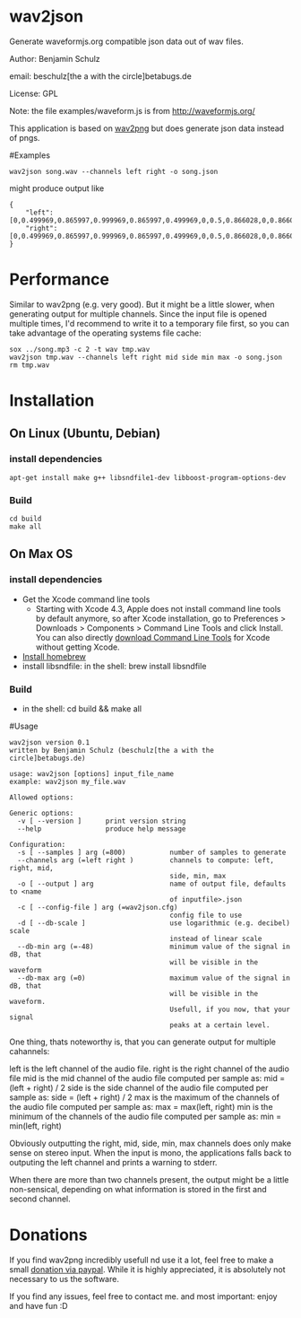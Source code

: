 wav2json
========

Generate waveformjs.org compatible json data out of wav files.

Author: Benjamin Schulz

email: beschulz[the a with the circle]betabugs.de  

License: GPL

Note: the file examples/waveform.js is from http://waveformjs.org/

This application is based on [wav2png](https://github.com/beschulz/wav2png/) but does generate json data instead of pngs.


#Examples

	wav2json song.wav --channels left right -o song.json

might produce output like

	{
		"left":[0,0.499969,0.865997,0.999969,0.865997,0.499969,0,0.5,0.866028,0,0.866028,0.5],
		"right":[0,0.499969,0.865997,0.999969,0.865997,0.499969,0,0.5,0.866028,0,0.866028,0.5],
	}

# Performance
Similar to wav2png (e.g. very good). But it might be a little slower, when generating output for multiple channels.
Since the input file is opened multiple times, I'd recommend to write it to a temporary file first, so you can take advantage of the operating systems file cache:

	sox ../song.mp3 -c 2 -t wav tmp.wav
	wav2json tmp.wav --channels left right mid side min max -o song.json
	rm tmp.wav

# Installation

## On Linux (Ubuntu, Debian)

### install dependencies
    apt-get install make g++ libsndfile1-dev libboost-program-options-dev

### Build
	cd build
    make all

## On Max OS

### install dependencies
* Get the Xcode command line tools
	* Starting with Xcode 4.3, Apple does not install command line tools by default anymore, so after Xcode installation, go to Preferences > Downloads > Components > Command Line Tools and click Install. You can also directly [download Command Line Tools](https://developer.apple.com/downloads) for Xcode without getting Xcode.
* [Install homebrew](https://github.com/mxcl/homebrew/wiki/installation)
* install libsndfile: in the shell: brew install libsndfile

### Build
* in the shell: cd build && make all

#Usage

	wav2json version 0.1
	written by Benjamin Schulz (beschulz[the a with the circle]betabugs.de)

	usage: wav2json [options] input_file_name
	example: wav2json my_file.wav

	Allowed options:

	Generic options:
	  -v [ --version ]      print version string
	  --help                produce help message

	Configuration:
	  -s [ --samples ] arg (=800)           number of samples to generate
	  --channels arg (=left right )         channels to compute: left, right, mid, 
	                                        side, min, max
	  -o [ --output ] arg                   name of output file, defaults to <name 
	                                        of inputfile>.json
	  -c [ --config-file ] arg (=wav2json.cfg)
	                                        config file to use
	  -d [ --db-scale ]                     use logarithmic (e.g. decibel) scale 
	                                        instead of linear scale
	  --db-min arg (=-48)                   minimum value of the signal in dB, that
	                                        will be visible in the waveform
	  --db-max arg (=0)                     maximum value of the signal in dB, that
	                                        will be visible in the waveform. 
	                                        Usefull, if you now, that your signal 
	                                        peaks at a certain level.

One thing, thats noteworthy is, that you can generate output for multiple cahannels:

left is the left channel of the audio file.
right is the right channel of the audio file
mid is the mid channel of the audio file computed per sample as: mid = (left + right) / 2
side is the side channel of the audio file computed per sample as: side = (left + right) / 2
max is the maximum of the channels of the audio file computed per sample as: max = max(left, right)
min is the minimum of the channels of the audio file computed per sample as: min = min(left, right)

Obviously outputting the right, mid, side, min, max channels does only make sense on stereo input. When the input is mono,
the applications falls back to outputing the left channel and prints a warning to stderr.

When there are more than two channels present, the output might be a little non-sensical, depending on what information is stored in the first and second channel.

# Donations
If you find wav2png incredibly usefull nd use it a lot, feel free to make a small [donation via paypal](http://goo.gl/Ey2Bp).
While it is highly appreciated, it is absolutely not necessary to us the software.

If you find any issues, feel free to contact me.
and most important: enjoy and have fun :D

